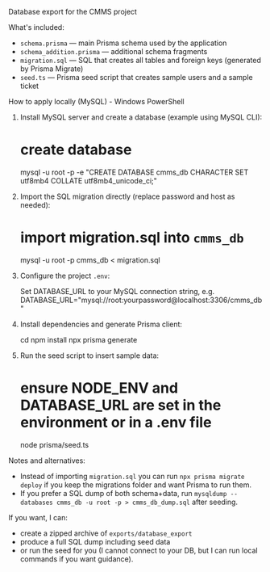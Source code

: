Database export for the CMMS project

What's included:

- `schema.prisma` — main Prisma schema used by the application
- `schema_addition.prisma` — additional schema fragments
- `migration.sql` — SQL that creates all tables and foreign keys (generated by Prisma Migrate)
- `seed.ts` — Prisma seed script that creates sample users and a sample ticket

How to apply locally (MySQL) - Windows PowerShell

1. Install MySQL server and create a database (example using MySQL CLI):

   # create database

   mysql -u root -p -e "CREATE DATABASE cmms_db CHARACTER SET utf8mb4 COLLATE utf8mb4_unicode_ci;"

2. Import the SQL migration directly (replace password and host as needed):

   # import migration.sql into `cmms_db`

   mysql -u root -p cmms_db < migration.sql

3. Configure the project `.env`:

   Set DATABASE_URL to your MySQL connection string, e.g.
   DATABASE_URL="mysql://root:yourpassword@localhost:3306/cmms_db"

4. Install dependencies and generate Prisma client:

   cd <project-root>
   npm install
   npx prisma generate

5. Run the seed script to insert sample data:

   # ensure NODE_ENV and DATABASE_URL are set in the environment or in a .env file

   node prisma/seed.ts

Notes and alternatives:

- Instead of importing `migration.sql` you can run `npx prisma migrate deploy` if you keep the migrations folder and want Prisma to run them.
- If you prefer a SQL dump of both schema+data, run `mysqldump --databases cmms_db -u root -p > cmms_db_dump.sql` after seeding.

If you want, I can:

- create a zipped archive of `exports/database_export`
- produce a full SQL dump including seed data
- or run the seed for you (I cannot connect to your DB, but I can run local commands if you want guidance).
